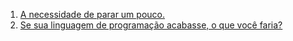 1. [A necessidade de parar um pouco.](http://gabsferreira.com/a-necessidade-de-parar-um-pouco/)
1. [Se sua linguagem de programação acabasse, o que você faria?](http://imasters.com.br/linguagens/se-sua-linguagem-de-programacao-acabasse-o-que-voce-faria/)
